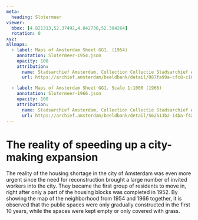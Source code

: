 ```yaml
---
meta:
  heading: Slotermeer
viewer:
  bbox: [4.821313,52.37492,4.842738,52.384264]
  rotation: 0
xyz:
allmaps:
  - label: Maps of Amsterdam Sheet GG1. (1954)
    annotation: Slotermeer-1954.json
    opacity: 100
    attribution:
      name: Stadsarchief Amsterdam, Collection Collectie Stadsarchief Amsterdam; Kaart van Amsterdam, Image file DUIZ01794000001
      url: https://archief.amsterdam/beeldbank/detail/087fa99a-cfc8-c106-6cce-e76764bddb6e

  - label: Maps of Amsterdam Sheet GG1. Scale 1:1000 (1966)
    annotation: Slotermeer-1966.json
    opacity: 100
    attribution:
      name: Stadsarchief Amsterdam, Collection Collectie Stadsarchief Amsterdam; Kaart van Amsterdam, Image file DUIZ01796000001
      url: https://archief.amsterdam/beeldbank/detail/562513b2-14ba-f4aa-e918-cd9dea03e71c
---
```

# The reality of speeding up a city-making expansion
The reality of the housing shortage in the city of Amsterdam was even more urgent since the need for reconstruction brought a large number of invited workers into the city. They became the first group of residents to move in, right after only a part of the housing blocks was completed in 1952. By showing the map of the neighborhood from 1954 and 1966 together, it is observed that the public spaces were only gradually constructed in the first 10 years, while the spaces were kept empty or only covered with grass.
